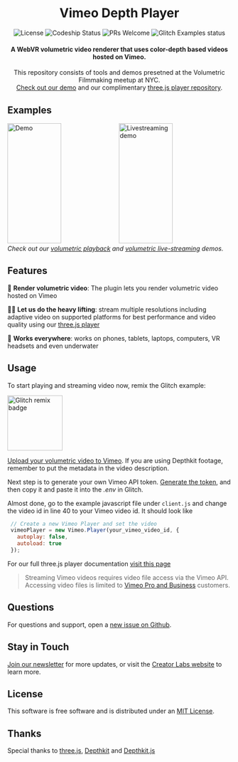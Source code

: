 <h1 align="center">Vimeo Depth Player</h1>
<p align="center">
  <img src="https://img.shields.io/badge/License-MIT-yellow.svg" alt="License">
  <img src="https://app.codeship.com/projects/9ce7c020-7326-0136-9217-52081b953558/status?branch=master" alt="Codeship Status" />
  <img src="https://img.shields.io/badge/PRs-welcome-brightgreen.svg?style=flat-square" alt="PRs Welcome">
 <img src="https://badge.glitch.me/vimeo-depth-player-playback" alt="Glitch Examples status" />
</p>
<h4 align="center">A WebVR volumetric video renderer that uses color-depth based videos hosted on Vimeo.</h4>
<p align="center">This repository consists of tools and demos presetned at the Volumetric Filmmaking meetup at NYC.<br> <a href="https://vimeo-depth-player-playback.glitch.me/">Check out our demo</a> and our complimentary <a href="https://github.com/vimeo/vimeo-threejs-player">three.js player repository</a>.</p>

## Examples
<a href="https://vimeo-depth-player-playback.glitch.me/"><img alt="Demo" target="_blank" src="https://i.imgur.com/KB9D16o.gif" height="270" width="49%"></a>
<a href="https://vimeo-volumetric-video-livestreaming.glitch.me"><img alt="Livestreaming demo" target="_blank" src="https://i.imgur.com/IO21VAX.gif" height="270" width="49%"></a>
<i>Check out our <a href="https://vimeo-depth-player-playback.glitch.me/">volumetric playback</a> and <a href="https://vimeo-volumetric-video-livestreaming.glitch.me">volumetric live-streaming</a> demos.</i>

## Features
📼 **Render volumetric video**: The plugin lets you render volumetric video hosted on Vimeo

🏋🏿‍ **Let us do the heavy lifting**: stream multiple resolutions including adaptive video on supported platforms for best performance and video quality using our [three.js player](https://github.com/vimeo/vimeo-threejs-player)

📱 **Works everywhere**: works on phones, tablets, laptops, computers, VR headsets and even underwater

## Usage
To start playing and streaming video now, remix the Glitch example:

<a href="https://vimeo-depth-player-playback.glitch.me/">
<img src="https://cdn.glitch.com/2bdfb3f8-05ef-4035-a06e-2043962a3a13%2Fremix-button.svg?1504724691606" alt="Glitch remix badge" aria-label="remix" width="124" />
</a>

[Upload your volumetric video to Vimeo](https://vimeo.com/upload). If you are using Depthkit footage, remember to put the metadata in the video description.

Next step is to generate your own Vimeo API token. [Generate the token](https://vimeo-authy.herokuapp.com/auth/vimeo/webgl), and then copy it and paste it into the *.env* in Glitch.

Almost done, go to the example javascript file under `client.js`
 and change the video id in line 40 to your Vimeo video id. It should look like
 ```js
  // Create a new Vimeo Player and set the video
  vimeoPlayer = new Vimeo.Player(your_vimeo_video_id, {
    autoplay: false,
    autoload: true
  });
 ```

For our full three.js player documentation [visit this page](https://github.com/vimeo/vimeo-threejs-player)

> Streaming Vimeo videos requires video file access via the Vimeo API. Accessing video files is limited to [Vimeo Pro and Business](https://vimeo.com/upgrade) customers.

## Questions
For questions and support, open a [new issue on Github](https://github.com/vimeo/vimeo-depth-player/issues/new).

## Stay in Touch
[Join our newsletter](https://vimeo.us6.list-manage.com/subscribe?u=a3cca16f9d09cecb87db4be05&id=28000dad3e) for more updates, or visit the [Creator Labs website](https://labs.vimeo.com) to learn more.

## License
This software is free software and is distributed under an [MIT License](LICENSE).

## Thanks
Special thanks to [three.js](https://github.com/mrdoob/three.js), [Depthkit](https://depthkit.tv) and [Depthkit.js](https://github.com/juniorxsound/DepthKit.js)
